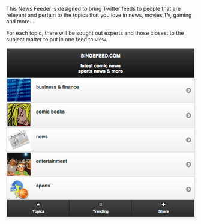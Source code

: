 This News Feeder is designed to bring Twitter feeds to people that are relevant and pertain to the topics that you love in news, movies,TV, gaming and more....  

For each topic, there will be sought out experts and those closest to the subject matter to put in one feed to view.

![newfeed](https://raw.githubusercontent.com/sspnyc/news-feed/master/bingefeedNew1a.png)


